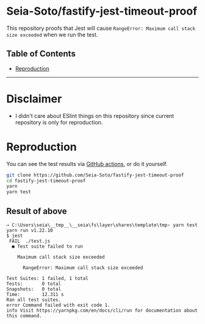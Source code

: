 # Seia-Soto/fastify-jest-timeout-proof

This repository proofs that Jest will cause `RangeError: Maximum call stack size exceeded` when we run the test.

## Table of Contents

- [Reproduction](#reproduction)

----

# Disclaimer

- I didn't care about ESlint things on this repository since current repository is only for reproduction.

# Reproduction

You can see the test results via [GitHub actions](https://github.com/Seia-Soto/fastify-jest-timeout-proof/runs/1803308741), or do it yourself.

```sh
git clone https://github.com/Seia-Soto/fastify-jest-timeout-proof
cd fastify-jest-timeout-proof
yarn
yarn test
```

## Result of above

```
→ C:\Users\seia\__tmp__\__seia\fs\layer\shares\template\tmp› yarn test
yarn run v1.22.10
$ jest
 FAIL  ./test.js
  ● Test suite failed to run

    Maximum call stack size exceeded

      RangeError: Maximum call stack size exceeded

Test Suites: 1 failed, 1 total
Tests:       0 total
Snapshots:   0 total
Time:        12.311 s
Ran all test suites.
error Command failed with exit code 1.
info Visit https://yarnpkg.com/en/docs/cli/run for documentation about this command.
```

